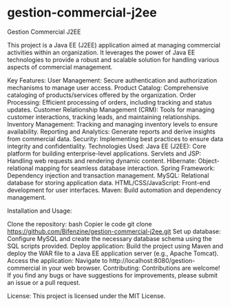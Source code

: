 # gestion-commercial-j2ee

Gestion Commercial J2EE

This project is a Java EE (J2EE) application aimed at managing commercial activities within an organization. It leverages the power of Java EE technologies to provide a robust and scalable solution for handling various aspects of commercial management.

Key Features:
User Management: Secure authentication and authorization mechanisms to manage user access.
Product Catalog: Comprehensive cataloging of products/services offered by the organization.
Order Processing: Efficient processing of orders, including tracking and status updates.
Customer Relationship Management (CRM): Tools for managing customer interactions, tracking leads, and maintaining relationships.
Inventory Management: Tracking and managing inventory levels to ensure availability.
Reporting and Analytics: Generate reports and derive insights from commercial data.
Security: Implementing best practices to ensure data integrity and confidentiality.
Technologies Used:
Java EE (J2EE): Core platform for building enterprise-level applications.
Servlets and JSP: Handling web requests and rendering dynamic content.
Hibernate: Object-relational mapping for seamless database interaction.
Spring Framework: Dependency injection and transaction management.
MySQL: Relational database for storing application data.
HTML/CSS/JavaScript: Front-end development for user interfaces.
Maven: Build automation and dependency management.

Installation and Usage:

Clone the repository:
bash
Copier le code
git clone https://github.com/Bifenzine/gestion-commercial-j2ee.git
Set up database:
Configure MySQL and create the necessary database schema using the SQL scripts provided.
Deploy application:
Build the project using Maven and deploy the WAR file to a Java EE application server (e.g., Apache Tomcat).
Access the application:
Navigate to http://localhost:8080/gestion-commercial in your web browser.
Contributing:
Contributions are welcome! If you find any bugs or have suggestions for improvements, please submit an issue or a pull request.

License:
This project is licensed under the MIT License.
